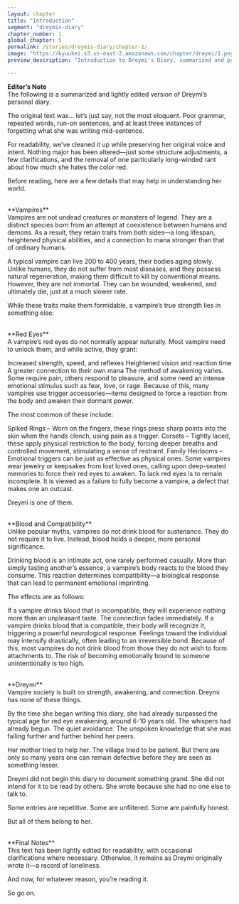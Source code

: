 ```yaml
---
layout: chapter
title: "Introduction"
segment: "dreymis-diary"
chapter_number: 1
global_chapter: 5
permalink: /stories/dreymis-diary/chapter-1/
image: "https://kyuukei.s3.us-east-2.amazonaws.com/chapter/dreymi/1.png"
preview_description: "Introduction to Dreymi's Diary, summarized and proof-read for grammar."

---
```

**Editor’s Note**<br>
The following is a summarized and lightly edited version of Dreymi’s personal diary.

The original text was… let’s just say, not the most eloquent. Poor grammar, repeated words, run-on sentences, and at least three instances of forgetting what she was writing mid-sentence.

For readability, we’ve cleaned it up while preserving her original voice and intent. Nothing major has been altered—just some structure adjustments, a few clarifications, and the removal of one particularly long-winded rant about how much she hates the color red.

Before reading, here are a few details that may help in understanding her world.

<br>
**Vampires**<br>
Vampires are not undead creatures or monsters of legend. They are a distinct species born from an attempt at coexistence between humans and demons. As a result, they retain traits from both sides—a long lifespan, heightened physical abilities, and a connection to mana stronger than that of ordinary humans.

A typical vampire can live 200 to 400 years, their bodies aging slowly. Unlike humans, they do not suffer from most diseases, and they possess natural regeneration, making them difficult to kill by conventional means. However, they are not immortal. They can be wounded, weakened, and ultimately die, just at a much slower rate.

While these traits make them formidable, a vampire’s true strength lies in something else:

<br>
**Red Eyes**<br>
A vampire’s red eyes do not normally appear naturally. Most vampire need to unlock them, and while active, they grant:

Increased strength, speed, and reflexes
Heightened vision and reaction time
A greater connection to their own mana
The method of awakening varies. Some require pain, others respond to pleasure, and some need an intense emotional stimulus such as fear, love, or rage. Because of this, many vampires use trigger accessories—items designed to force a reaction from the body and awaken their dormant power.

The most common of these include:

Spiked Rings – Worn on the fingers, these rings press sharp points into the skin when the hands clench, using pain as a trigger.
Corsets – Tightly laced, these apply physical restriction to the body, forcing deeper breaths and controlled movement, stimulating a sense of restraint.
Family Heirlooms – Emotional triggers can be just as effective as physical ones. Some vampires wear jewelry or keepsakes from lost loved ones, calling upon deep-seated memories to force their red eyes to awaken.
To lack red eyes is to remain incomplete. It is viewed as a failure to fully become a vampire, a defect that makes one an outcast.

Dreymi is one of them.

<br>
**Blood and Compatibility**<br>
Unlike popular myths, vampires do not drink blood for sustenance. They do not require it to live. Instead, blood holds a deeper, more personal significance.

Drinking blood is an intimate act, one rarely performed casually. More than simply tasting another’s essence, a vampire’s body reacts to the blood they consume. This reaction determines compatibility—a biological response that can lead to permanent emotional imprinting.

The effects are as follows:

If a vampire drinks blood that is incompatible, they will experience nothing more than an unpleasant taste. The connection fades immediately.
If a vampire drinks blood that is compatible, their body will recognize it, triggering a powerful neurological response. Feelings toward the individual may intensify drastically, often leading to an irreversible bond.
Because of this, most vampires do not drink blood from those they do not wish to form attachments to. The risk of becoming emotionally bound to someone unintentionally is too high.

<br>
**Dreymi**<br>
Vampire society is built on strength, awakening, and connection. Dreymi has none of these things.

By the time she began writing this diary, she had already surpassed the typical age for red eye awakening, around 6-10 years old. The whispers had already begun. The quiet avoidance. The unspoken knowledge that she was falling further and further behind her peers.

Her mother tried to help her. The village tried to be patient. But there are only so many years one can remain defective before they are seen as something lesser.

Dreymi did not begin this diary to document something grand. She did not intend for it to be read by others. She wrote because she had no one else to talk to.

Some entries are repetitive. Some are unfiltered. Some are painfully honest.

But all of them belong to her.

<br>
**Final Notes**<br>
This text has been lightly edited for readability, with occasional clarifications where necessary. Otherwise, it remains as Dreymi originally wrote it—a record of loneliness.

And now, for whatever reason, you’re reading it.

So go on.
<br><br>
<br>

